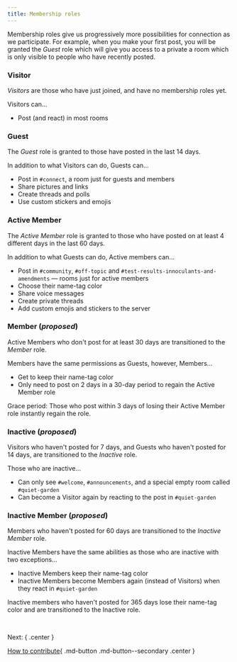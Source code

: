 ```yaml
---
title: Membership roles
---
```


Membership roles give us progressively more possibilities for connection as we participate. For example, when you make your first post, you will be granted the _Guest_ role which will give you access to a private a room which is only visible to people who have recently posted.

### Visitor

_Visitors_ are those who have just joined, and have no membership roles yet.

Visitors can...

- Post (and react) in most rooms

### Guest

The _Guest_ role is granted to those have posted in the last 14 days.

In addition to what Visitors can do, Guests can...

- Post in `#connect`, a room just for guests and members
- Share pictures and links
- Create threads and polls
- Use custom stickers and emojis

### Active Member

The _Active Member_ role is granted to those who have posted on at least 4 different days in the last 60 days.

In addition to what Guests can do, Active members can...

- Post in `#community`, `#off-topic` and `#test-results-innoculants-and-amendments` &mdash; rooms just for active members
- Choose their name-tag color
- Share voice messages
- Create private threads
- Add custom emojis and stickers to the server

### Member (_proposed_)

Active Members who don't post for at least 30 days are transitioned to the _Member_ role. 

Members have the same permissions as Guests, however, Members...

- Get to keep their name-tag color
- Only need to post on 2 days in a 30-day period to regain the Active Member role

Grace period: Those who post within 3 days of losing their Active Member role instantly regain the role.

### Inactive (_proposed_)

Visitors who haven't posted for 7 days, and Guests who haven't posted for 14 days, are transitioned to the _Inactive_ role.

Those who are inactive...

- Can only see `#welcome`, `#announcements`, and a special empty room called `#quiet-garden`
- Can become a Visitor again by reacting to the post in `#quiet-garden`

### Inactive Member (_proposed_)

Members who haven't posted for 60 days are transitioned to the _Inactive Member_ role.

Inactive Members have the same abilities as those who are inactive with two exceptions...

- Inactive Members keep their name-tag color
- Inactive Members become Members again (instead of Visitors) when they react in `#quiet-garden`

Inactive members who haven't posted for 365 days lose their name-tag color and are transitioned to the Inactive role.

&nbsp;

Next:
{ .center }

[How to contribute](contribute.md){ .md-button .md-button--secondary .center }